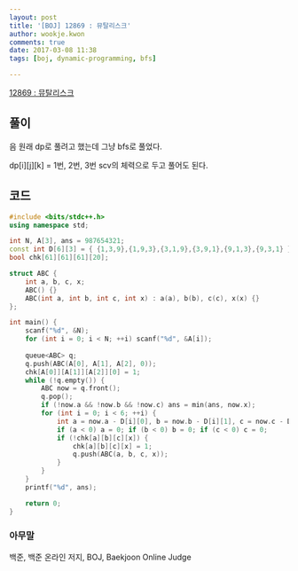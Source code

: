 ```yaml
---
layout: post
title: '[BOJ] 12869 : 뮤탈리스크'
author: wookje.kwon
comments: true
date: 2017-03-08 11:38
tags: [boj, dynamic-programming, bfs]

---
```


[12869 : 뮤탈리스크](https://www.acmicpc.net/problem/12869)

## 풀이

음 원래 dp로 풀려고 했는데 그냥 bfs로 풀었다.  

dp[i][j][k] = 1번, 2번, 3번 scv의 체력으로 두고 풀어도 된다.   

## 코드

```cpp
#include <bits/stdc++.h>
using namespace std;

int N, A[3], ans = 987654321;
const int D[6][3] = { {1,3,9},{1,9,3},{3,1,9},{3,9,1},{9,1,3},{9,3,1} };
bool chk[61][61][61][20];

struct ABC { 
	int a, b, c, x;
	ABC() {}
	ABC(int a, int b, int c, int x) : a(a), b(b), c(c), x(x) {}
};

int main() {
	scanf("%d", &N);
	for (int i = 0; i < N; ++i) scanf("%d", &A[i]);
	
	queue<ABC> q;
	q.push(ABC(A[0], A[1], A[2], 0));
	chk[A[0]][A[1]][A[2]][0] = 1;
	while (!q.empty()) {
		ABC now = q.front();
		q.pop();
		if (!now.a && !now.b && !now.c) ans = min(ans, now.x);
		for (int i = 0; i < 6; ++i) {
			int a = now.a - D[i][0], b = now.b - D[i][1], c = now.c - D[i][2], x = now.x + 1;
			if (a < 0) a = 0; if (b < 0) b = 0; if (c < 0) c = 0;
			if (!chk[a][b][c][x]) {
				chk[a][b][c][x] = 1;
				q.push(ABC(a, b, c, x));
			}
		}
	}
	printf("%d", ans);

	return 0;
}
```

### 아무말  
백준, 백준 온라인 저지, BOJ, Baekjoon Online Judge